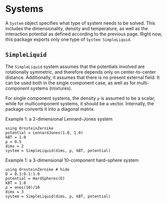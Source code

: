 # Systems

A `System` object specifies what type of system needs to be solved. This includes the dimensionality, density and temperature, as well as the interaction potential as defined according to the previous page. Right now, this package exports only one type of `System`: `SimpleLiquid`. 

## `SimpleLiquid`

The `SimpleLiquid` system assumes that the potentials involved are rotationally symmetric, and therefore depends only on center-to-center distance. Additionally, it assumes that there is no present external field. It can be used both in the single component case, as well as for multi-component systems (mixtures).

For single component systems, the density `ρ` is assumed to be a scalar, while for multicomponent systems, it should be a vector. Internally, the package converts it into a diagonal matrix.

Example 1: a 2-dimensional Lennard-Jones system

```@example 1
using OrnsteinZernike 
potential = LennardJones(1.0, 1.0)
kBT = 1.0
ρ = 0.5
dims = 2
system = SimpleLiquid(dims, ρ, kBT, potential)
```

Example 1: a 3-dimensional 10-component hard-sphere system

```@example 1
using OrnsteinZernike # hide 
D = 0.1:0.1:1.0
potential = HardSpheres(D)
kBT = 1.0
ρ = ones(10)/10
dims = 3
system = SimpleLiquid(dims, ρ, kBT, potential)
```
